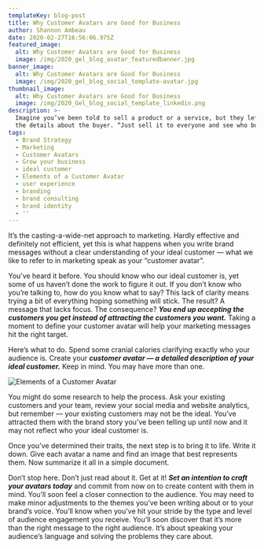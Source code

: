 ```yaml
---
templateKey: blog-post
title: Why Customer Avatars are Good for Business
author: Shannon Ambeau
date: 2020-02-27T16:56:06.975Z
featured_image:
  alt: Why Customer Avatars are Good for Business
  image: /img/2020_gel_blog_avatar_featuredbanner.jpg
banner_image:
  alt: Why Customer Avatars are Good for Business
  image: /img/2020_gel_blog_social_template-avatar.jpg
thumbnail_image:
  alt: Why Customer Avatars are Good for Business
  image: /img/2020_Gel_blog_social_template_linkedin.png
description: >-
  Imagine you’ve been told to sell a product or a service, but they left out all
  the details about the buyer. “Just sell it to everyone and see who buys”.
tags:
  - Brand Strategy
  - Marketing
  - Customer Avatars
  - Grow your business
  - ideal customer
  - Elements of a Customer Avatar
  - user experience
  - branding
  - brand consulting
  - brand identity
  - ''
---
```

It’s the casting-a-wide-net approach to marketing. Hardly effective and definitely not efficient, yet this is what happens when you write brand messages without a clear understanding of your ideal customer — what we like to refer to in marketing speak as your “customer avatar”. 



You’ve heard it before. You should know who our ideal customer is, yet some of us haven’t done the work to figure it out. If you don’t know who you’re talking to, how do you know what to say? This lack of clarity means trying a bit of everything hoping something will stick. The result? A message that lacks focus. The consequence? _**You end up accepting the customers you get instead of attracting the customers you want.**_ Taking a moment to define your customer avatar will help your marketing messages hit the right target. 



Here’s what to do. Spend some cranial calories clarifying exactly who your audience is.  Create your _**customer avatar — a detailed description of your ideal customer.**_ Keep in mind. You may have more than one.

![Elements of a Customer Avatar](/img/2020_gel_blog_social_template-07.jpg "Elements of a Customer Avatar")



You might do some research to help the process. Ask your existing customers and your team, review your social media and website analytics, but remember — your existing customers may not be the ideal. You’ve attracted them with the brand story you’ve been telling up until now and it may not reflect who your ideal customer is. 

Once you’ve determined their traits, the next step is to bring it to life. Write it down. Give each avatar a name and find an image that best represents them. Now summarize it all in a simple document.

Don’t stop here. Don’t just read about it. Get at it! _**Set an intention to craft your avatars today**_ and commit from now on to create content with them in mind. You’ll soon feel a closer connection to the audience. You may need to make minor adjustments to the themes you’ve been writing about or to your brand’s voice. You’ll know when you’ve hit your stride by the type and level of audience engagement you receive. You’ll soon discover that it’s more than the right message to the right audience. It’s about speaking your audience’s language and solving the problems they care about.
